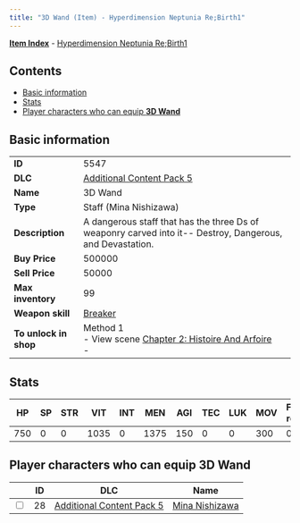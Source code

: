 ```yaml
---
title: "3D Wand (Item) - Hyperdimension Neptunia Re;Birth1"
---
```


[**Item Index**](/neptunia/rb1/item/index.html) - [Hyperdimension Neptunia Re;Birth1](/neptunia/rb1)

## Contents

- [Basic information](#basic-information)
- [Stats](#stats)
- [Player characters who can equip **3D Wand**](#player-characters-who-can-equip-3d-wand)

## Basic information

|   |   |
| -- | -- |
| **ID** | 5547 |
| **DLC** | [Additional Content Pack 5](/neptunia/rb1/dlc/14-pack5.html) |
| **Name** | 3D Wand |
| **Type** | Staff (Mina Nishizawa) |
| **Description** | A dangerous staff that has the three Ds of weaponry carved into it-- Destroy, Dangerous, and Devastation. |
| **Buy Price** | 500000 |
| **Sell Price** | 50000 |
| **Max inventory** | 99 |
| **Weapon skill** | [Breaker](/neptunia/rb1/skill/14-3503-breaker.html) |
| **To unlock in shop** | Method 1<br />- View scene [Chapter 2: Histoire And Arfoire](/neptunia/rb1/scene/1-201-chapter-2-histoire-and-arfoire.html)<br />-  |


## Stats

| HP | SP | STR | VIT | INT | MEN | AGI | TEC | LUK | MOV | Fire res. | Ice res. | Wind res. | Lightning res. |
| -- | -- | --- | --- | --- | --- | --- | --- | --- | --- | --------- | -------- | --------- | -------------- |
| 750 | 0 | 0 | 1035 | 0 | 1375 | 150 | 0 | 0 | 300 | 0 | 0 | 0 | 0 |


## Player characters who can equip **3D Wand**

|    | ID | DLC | Name |
| -- | -- | --- | ---- |
| <input type="checkbox" id="rb1-player-14-28" class="trackbox" /> | 28 | [Additional Content Pack 5](/neptunia/rb1/dlc/14-pack5.html) | [Mina Nishizawa](/neptunia/rb1/player/14-28-mina-nishizawa.html) |
